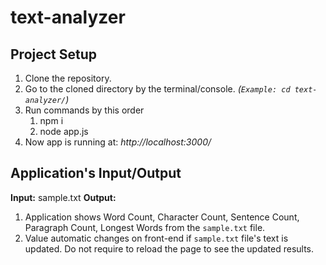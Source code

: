 # text-analyzer

## Project Setup
1. Clone the repository.
2. Go to the cloned directory by the terminal/console. _(`Example: cd text-analyzer/`)_
3. Run commands by this order
     1. npm i
     2. node app.js
4. Now app is running at: _http://localhost:3000/_




## Application's Input/Output
**Input:** sample.txt
**Output:** 
1. Application shows Word Count, Character Count, Sentence Count, Paragraph Count, Longest Words from the `sample.txt` file.
2. Value automatic changes on front-end if `sample.txt` file's text is updated. Do not require to reload the page to see the updated results.
